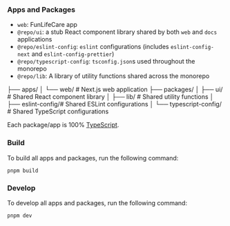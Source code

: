 
### Apps and Packages

- `web`: FunLifeCare app
- `@repo/ui`: a stub React component library shared by both `web` and `docs` applications
- `@repo/eslint-config`: `eslint` configurations (includes `eslint-config-next` and `eslint-config-prettier`)
- `@repo/typescript-config`: `tsconfig.json`s used throughout the monorepo
- `@repo/lib`: A library of utility functions shared across the monorepo


├── apps/
│   └── web/          # Next.js web application
├── packages/
│   ├── ui/           # Shared React component library
│   ├── lib/          # Shared utility functions
│   ├── eslint-config/# Shared ESLint configurations
│   └── typescript-config/ # Shared TypeScript configurations

Each package/app is 100% [TypeScript](https://www.typescriptlang.org/).


### Build

To build all apps and packages, run the following command:

```
pnpm build
```

### Develop

To develop all apps and packages, run the following command:

```
pnpm dev
```

